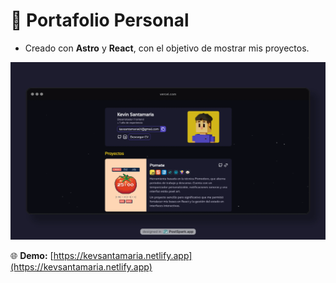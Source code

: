 # 👤 Portafolio Personal

- Creado con **Astro** y **React**, con el objetivo de mostrar mis proyectos.

![screenshot](/public/screenshot.webp)

🌐 **Demo:** [https://kevsantamaria.netlify.app](https://kevsantamaria.netlify.app)
